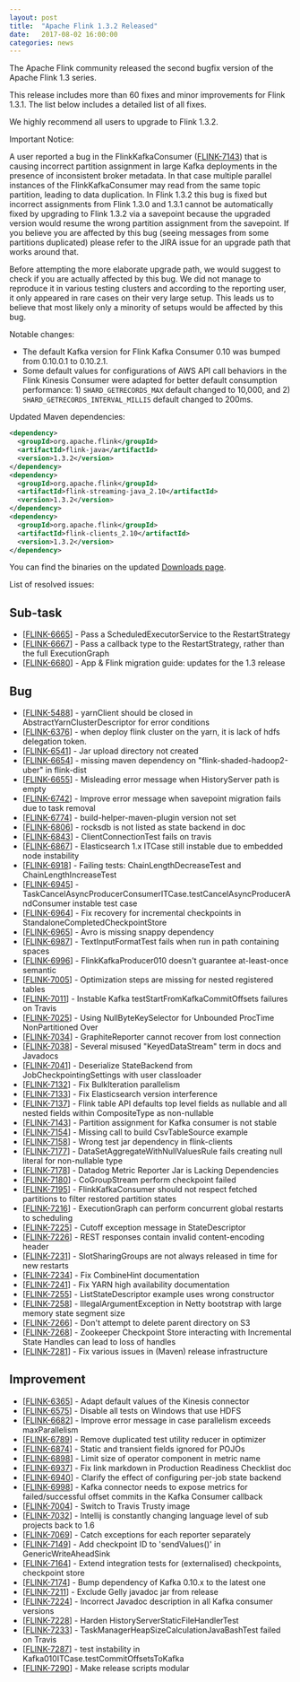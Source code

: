```yaml
---
layout: post
title:  "Apache Flink 1.3.2 Released"
date:   2017-08-02 16:00:00
categories: news
---
```


The Apache Flink community released the second bugfix version of the Apache Flink 1.3 series.

This release includes more than 60 fixes and minor improvements for Flink 1.3.1. The list below includes a detailed list of all fixes.

We highly recommend all users to upgrade to Flink 1.3.2.


<div class="alert alert-warning">
  Important Notice:

  <p>A user reported a bug in the FlinkKafkaConsumer
  (<a href="https://issues.apache.org/jira/browse/FLINK-7143">FLINK-7143</a>) that is causing
  incorrect partition assignment in large Kafka deployments in the presence of inconsistent broker
  metadata.  In that case multiple parallel instances of the FlinkKafkaConsumer may read from the
  same topic partition, leading to data duplication. In Flink 1.3.2 this bug is fixed but incorrect
  assignments from Flink 1.3.0 and 1.3.1 cannot be automatically fixed by upgrading to Flink 1.3.2
  via a savepoint because the upgraded version would resume the wrong partition assignment from the
  savepoint. If you believe you are affected by this bug (seeing messages from some partitions
  duplicated) please refer to the JIRA issue for an upgrade path that works around that.</p>

  <p>Before attempting the more elaborate upgrade path, we would suggest to check if you are
  actually affected by this bug. We did not manage to reproduce it in various testing clusters and
  according to the reporting user, it only appeared in rare cases on their very large setup. This
  leads us to believe that most likely only a minority of setups would be affected by this bug.</p>
</div>

Notable changes:

 - The default Kafka version for Flink Kafka Consumer 0.10 was bumped from 0.10.0.1 to 0.10.2.1.
 - Some default values for configurations of AWS API call behaviors in the Flink Kinesis Consumer
 were adapted for better default consumption performance: 1) `SHARD_GETRECORDS_MAX` default changed
 to 10,000, and 2) `SHARD_GETRECORDS_INTERVAL_MILLIS` default changed to 200ms.

Updated Maven dependencies:

```xml
<dependency>
  <groupId>org.apache.flink</groupId>
  <artifactId>flink-java</artifactId>
  <version>1.3.2</version>
</dependency>
<dependency>
  <groupId>org.apache.flink</groupId>
  <artifactId>flink-streaming-java_2.10</artifactId>
  <version>1.3.2</version>
</dependency>
<dependency>
  <groupId>org.apache.flink</groupId>
  <artifactId>flink-clients_2.10</artifactId>
  <version>1.3.2</version>
</dependency>
```

You can find the binaries on the updated [Downloads page](http://flink.apache.org/downloads.html).

List of resolved issues:

<h2>        Sub-task
</h2>
<ul>
<li>[<a href='https://issues.apache.org/jira/browse/FLINK-6665'>FLINK-6665</a>] -         Pass a ScheduledExecutorService to the RestartStrategy
</li>
<li>[<a href='https://issues.apache.org/jira/browse/FLINK-6667'>FLINK-6667</a>] -         Pass a callback type to the RestartStrategy, rather than the full ExecutionGraph
</li>
<li>[<a href='https://issues.apache.org/jira/browse/FLINK-6680'>FLINK-6680</a>] -         App &amp; Flink migration guide: updates for the 1.3 release
</li>
</ul>

<h2>        Bug
</h2>
<ul>
<li>[<a href='https://issues.apache.org/jira/browse/FLINK-5488'>FLINK-5488</a>] -         yarnClient should be closed in AbstractYarnClusterDescriptor for error conditions
</li>
<li>[<a href='https://issues.apache.org/jira/browse/FLINK-6376'>FLINK-6376</a>] -         when deploy flink cluster on the yarn, it is lack of hdfs delegation token.
</li>
<li>[<a href='https://issues.apache.org/jira/browse/FLINK-6541'>FLINK-6541</a>] -         Jar upload directory not created
</li>
<li>[<a href='https://issues.apache.org/jira/browse/FLINK-6654'>FLINK-6654</a>] -         missing maven dependency on &quot;flink-shaded-hadoop2-uber&quot; in flink-dist
</li>
<li>[<a href='https://issues.apache.org/jira/browse/FLINK-6655'>FLINK-6655</a>] -         Misleading error message when HistoryServer path is empty
</li>
<li>[<a href='https://issues.apache.org/jira/browse/FLINK-6742'>FLINK-6742</a>] -         Improve error message when savepoint migration fails due to task removal
</li>
<li>[<a href='https://issues.apache.org/jira/browse/FLINK-6774'>FLINK-6774</a>] -         build-helper-maven-plugin version not set
</li>
<li>[<a href='https://issues.apache.org/jira/browse/FLINK-6806'>FLINK-6806</a>] -         rocksdb is not listed as state backend in doc
</li>
<li>[<a href='https://issues.apache.org/jira/browse/FLINK-6843'>FLINK-6843</a>] -         ClientConnectionTest fails on travis
</li>
<li>[<a href='https://issues.apache.org/jira/browse/FLINK-6867'>FLINK-6867</a>] -         Elasticsearch 1.x ITCase still instable due to embedded node instability
</li>
<li>[<a href='https://issues.apache.org/jira/browse/FLINK-6918'>FLINK-6918</a>] -         Failing tests: ChainLengthDecreaseTest and ChainLengthIncreaseTest
</li>
<li>[<a href='https://issues.apache.org/jira/browse/FLINK-6945'>FLINK-6945</a>] -         TaskCancelAsyncProducerConsumerITCase.testCancelAsyncProducerAndConsumer instable test case
</li>
<li>[<a href='https://issues.apache.org/jira/browse/FLINK-6964'>FLINK-6964</a>] -         Fix recovery for incremental checkpoints in StandaloneCompletedCheckpointStore
</li>
<li>[<a href='https://issues.apache.org/jira/browse/FLINK-6965'>FLINK-6965</a>] -         Avro is missing snappy dependency
</li>
<li>[<a href='https://issues.apache.org/jira/browse/FLINK-6987'>FLINK-6987</a>] -         TextInputFormatTest fails when run in path containing spaces
</li>
<li>[<a href='https://issues.apache.org/jira/browse/FLINK-6996'>FLINK-6996</a>] -         FlinkKafkaProducer010 doesn&#39;t guarantee at-least-once semantic
</li>
<li>[<a href='https://issues.apache.org/jira/browse/FLINK-7005'>FLINK-7005</a>] -         Optimization steps are missing for nested registered tables
</li>
<li>[<a href='https://issues.apache.org/jira/browse/FLINK-7011'>FLINK-7011</a>] -         Instable Kafka testStartFromKafkaCommitOffsets failures on Travis
</li>
<li>[<a href='https://issues.apache.org/jira/browse/FLINK-7025'>FLINK-7025</a>] -         Using NullByteKeySelector for Unbounded ProcTime NonPartitioned Over
</li>
<li>[<a href='https://issues.apache.org/jira/browse/FLINK-7034'>FLINK-7034</a>] -         GraphiteReporter cannot recover from lost connection
</li>
<li>[<a href='https://issues.apache.org/jira/browse/FLINK-7038'>FLINK-7038</a>] -         Several misused &quot;KeyedDataStream&quot; term in docs and Javadocs
</li>
<li>[<a href='https://issues.apache.org/jira/browse/FLINK-7041'>FLINK-7041</a>] -         Deserialize StateBackend from JobCheckpointingSettings with user classloader
</li>
<li>[<a href='https://issues.apache.org/jira/browse/FLINK-7132'>FLINK-7132</a>] -         Fix BulkIteration parallelism
</li>
<li>[<a href='https://issues.apache.org/jira/browse/FLINK-7133'>FLINK-7133</a>] -         Fix Elasticsearch version interference
</li>
<li>[<a href='https://issues.apache.org/jira/browse/FLINK-7137'>FLINK-7137</a>] -         Flink table API defaults top level fields as nullable and all nested fields within CompositeType as non-nullable
</li>
<li>[<a href='https://issues.apache.org/jira/browse/FLINK-7143'>FLINK-7143</a>] -         Partition assignment for Kafka consumer is not stable
</li>
<li>[<a href='https://issues.apache.org/jira/browse/FLINK-7154'>FLINK-7154</a>] -         Missing call to build CsvTableSource example
</li>
<li>[<a href='https://issues.apache.org/jira/browse/FLINK-7158'>FLINK-7158</a>] -         Wrong test jar dependency in flink-clients
</li>
<li>[<a href='https://issues.apache.org/jira/browse/FLINK-7177'>FLINK-7177</a>] -         DataSetAggregateWithNullValuesRule fails creating null literal for non-nullable type
</li>
<li>[<a href='https://issues.apache.org/jira/browse/FLINK-7178'>FLINK-7178</a>] -         Datadog Metric Reporter Jar is Lacking Dependencies
</li>
<li>[<a href='https://issues.apache.org/jira/browse/FLINK-7180'>FLINK-7180</a>] -         CoGroupStream perform checkpoint failed
</li>
<li>[<a href='https://issues.apache.org/jira/browse/FLINK-7195'>FLINK-7195</a>] -         FlinkKafkaConsumer should not respect fetched partitions to filter restored partition states
</li>
<li>[<a href='https://issues.apache.org/jira/browse/FLINK-7216'>FLINK-7216</a>] -         ExecutionGraph can perform concurrent global restarts to scheduling
</li>
<li>[<a href='https://issues.apache.org/jira/browse/FLINK-7225'>FLINK-7225</a>] -         Cutoff exception message in StateDescriptor
</li>
<li>[<a href='https://issues.apache.org/jira/browse/FLINK-7226'>FLINK-7226</a>] -         REST responses contain invalid content-encoding header
</li>
<li>[<a href='https://issues.apache.org/jira/browse/FLINK-7231'>FLINK-7231</a>] -         SlotSharingGroups are not always released in time for new restarts
</li>
<li>[<a href='https://issues.apache.org/jira/browse/FLINK-7234'>FLINK-7234</a>] -         Fix CombineHint documentation
</li>
<li>[<a href='https://issues.apache.org/jira/browse/FLINK-7241'>FLINK-7241</a>] -         Fix YARN high availability documentation
</li>
<li>[<a href='https://issues.apache.org/jira/browse/FLINK-7255'>FLINK-7255</a>] -         ListStateDescriptor example uses wrong constructor
</li>
<li>[<a href='https://issues.apache.org/jira/browse/FLINK-7258'>FLINK-7258</a>] -         IllegalArgumentException in Netty bootstrap with large memory state segment size
</li>
<li>[<a href='https://issues.apache.org/jira/browse/FLINK-7266'>FLINK-7266</a>] -         Don&#39;t attempt to delete parent directory on S3
</li>
<li>[<a href='https://issues.apache.org/jira/browse/FLINK-7268'>FLINK-7268</a>] -         Zookeeper Checkpoint Store interacting with Incremental State Handles can lead to loss of handles
</li>
<li>[<a href='https://issues.apache.org/jira/browse/FLINK-7281'>FLINK-7281</a>] -         Fix various issues in (Maven) release infrastructure
</li>
</ul>

<h2>        Improvement
</h2>
<ul>
<li>[<a href='https://issues.apache.org/jira/browse/FLINK-6365'>FLINK-6365</a>] -         Adapt default values of the Kinesis connector
</li>
<li>[<a href='https://issues.apache.org/jira/browse/FLINK-6575'>FLINK-6575</a>] -         Disable all tests on Windows that use HDFS
</li>
<li>[<a href='https://issues.apache.org/jira/browse/FLINK-6682'>FLINK-6682</a>] -         Improve error message in case parallelism exceeds maxParallelism
</li>
<li>[<a href='https://issues.apache.org/jira/browse/FLINK-6789'>FLINK-6789</a>] -         Remove duplicated test utility reducer in optimizer
</li>
<li>[<a href='https://issues.apache.org/jira/browse/FLINK-6874'>FLINK-6874</a>] -         Static and transient fields ignored for POJOs
</li>
<li>[<a href='https://issues.apache.org/jira/browse/FLINK-6898'>FLINK-6898</a>] -         Limit size of operator component in metric name
</li>
<li>[<a href='https://issues.apache.org/jira/browse/FLINK-6937'>FLINK-6937</a>] -         Fix link markdown in Production Readiness Checklist doc
</li>
<li>[<a href='https://issues.apache.org/jira/browse/FLINK-6940'>FLINK-6940</a>] -         Clarify the effect of configuring per-job state backend
</li>
<li>[<a href='https://issues.apache.org/jira/browse/FLINK-6998'>FLINK-6998</a>] -         Kafka connector needs to expose metrics for failed/successful offset commits in the Kafka Consumer callback
</li>
<li>[<a href='https://issues.apache.org/jira/browse/FLINK-7004'>FLINK-7004</a>] -         Switch to Travis Trusty image
</li>
<li>[<a href='https://issues.apache.org/jira/browse/FLINK-7032'>FLINK-7032</a>] -         Intellij is constantly changing language level of sub projects back to 1.6
</li>
<li>[<a href='https://issues.apache.org/jira/browse/FLINK-7069'>FLINK-7069</a>] -         Catch exceptions for each reporter separately
</li>
<li>[<a href='https://issues.apache.org/jira/browse/FLINK-7149'>FLINK-7149</a>] -         Add checkpoint ID to &#39;sendValues()&#39; in GenericWriteAheadSink
</li>
<li>[<a href='https://issues.apache.org/jira/browse/FLINK-7164'>FLINK-7164</a>] -         Extend integration tests for (externalised) checkpoints, checkpoint store
</li>
<li>[<a href='https://issues.apache.org/jira/browse/FLINK-7174'>FLINK-7174</a>] -         Bump dependency of Kafka 0.10.x to the latest one
</li>
<li>[<a href='https://issues.apache.org/jira/browse/FLINK-7211'>FLINK-7211</a>] -         Exclude Gelly javadoc jar from release
</li>
<li>[<a href='https://issues.apache.org/jira/browse/FLINK-7224'>FLINK-7224</a>] -         Incorrect Javadoc description in all Kafka consumer versions
</li>
<li>[<a href='https://issues.apache.org/jira/browse/FLINK-7228'>FLINK-7228</a>] -         Harden HistoryServerStaticFileHandlerTest
</li>
<li>[<a href='https://issues.apache.org/jira/browse/FLINK-7233'>FLINK-7233</a>] -         TaskManagerHeapSizeCalculationJavaBashTest failed on Travis
</li>
<li>[<a href='https://issues.apache.org/jira/browse/FLINK-7287'>FLINK-7287</a>] -         test instability in Kafka010ITCase.testCommitOffsetsToKafka
</li>
<li>[<a href='https://issues.apache.org/jira/browse/FLINK-7290'>FLINK-7290</a>] -         Make release scripts modular
</li>
</ul>
